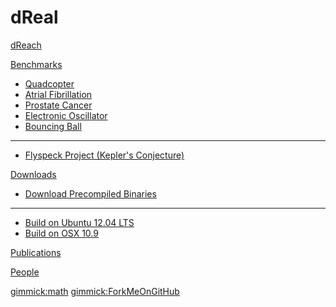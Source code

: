 # dReal

[dReach](dreach.md)

[Benchmarks]()

  * [Quadcopter](benchmarks/quad/index.md)
  * [Atrial Fibrillation](benchmarks/atrial_fibrillation/index.md)
  * [Prostate Cancer](benchmarks/prostate_cancer/index.md)
  * [Electronic Oscillator](benchmarks/electronic_oscillator/index.md)
  * [Bouncing Ball](benchmarks/bouncing_ball/index.md)
  - - - -
  * [Flyspeck Project (Kepler's Conjecture)](benchmarks/flyspeck/index.md)

[Downloads]()

  * [Download Precompiled Binaries](downloads.md)
  - - - -
  * [Build on Ubuntu 12.04 LTS](build_ubuntu.md)
  * [Build on OSX 10.9](build_osx.md)

[Publications](publications.md)

[People](people.md)

[gimmick:math]()
[gimmick:ForkMeOnGitHub](http://www.github.com/dreal/dreal)
